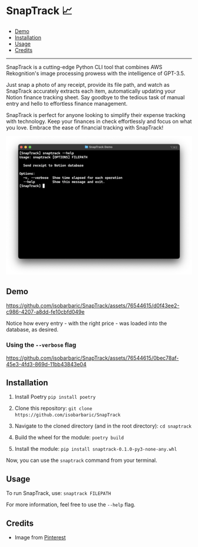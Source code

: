 # SnapTrack :chart_with_upwards_trend:

- [Demo](#demo)
- [Installation](#installation)
- [Usage](#usage)
- [Credits](#credits)

-----

SnapTrack is a cutting-edge Python CLI tool that combines AWS Rekognition's image processing prowess with the intelligence of GPT-3.5. 

Just snap a photo of any receipt, provide its file path, and watch as SnapTrack accurately extracts each item, automatically updating your Notion finance tracking sheet. Say goodbye to the tedious task of manual entry and hello to effortless finance management. 

SnapTrack is perfect for anyone looking to simplify their expense tracking with technology. Keep your finances in check effortlessly and focus on what you love. Embrace the ease of financial tracking with SnapTrack!

![Help](assets/help.png)

## Demo

https://github.com/isobarbaric/SnapTrack/assets/76544615/d0f43ee2-c986-4207-a8dd-fe10cbfd049e

Notice how every entry - with the right price - was loaded into the database, as desired.

### Using the ``--verbose`` flag

https://github.com/isobarbaric/SnapTrack/assets/76544615/0bec78af-45e3-4fd3-869d-11bb43843e04

## Installation
1. Install Poetry
`pip install poetry`

2. Clone this repository:
``git clone https://github.com/isobarbaric/SnapTrack``

3. Navigate to the cloned directory (and in the root directory):
``cd snaptrack``

4. Build the wheel for the module:
``poetry build``

5. Install the module:
``pip install snaptrack-0.1.0-py3-none-any.whl``

Now, you can use the `snaptrack` command from your terminal.

## Usage
To run SnapTrack, use:
``snaptrack FILEPATH``

For more information, feel free to use the ``--help`` flag.

## Credits
- Image from [Pinterest](https://www.pinterest.ca/pin/receipt--282952789077533732/)
